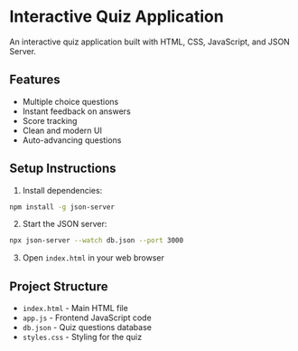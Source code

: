 # Interactive Quiz Application

An interactive quiz application built with HTML, CSS, JavaScript, and JSON Server.

## Features

- Multiple choice questions
- Instant feedback on answers
- Score tracking
- Clean and modern UI
- Auto-advancing questions

## Setup Instructions

1. Install dependencies:
```bash
npm install -g json-server
```

2. Start the JSON server:
```bash
npx json-server --watch db.json --port 3000
```

3. Open `index.html` in your web browser

## Project Structure

- `index.html` - Main HTML file
- `app.js` - Frontend JavaScript code
- `db.json` - Quiz questions database
- `styles.css` - Styling for the quiz